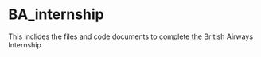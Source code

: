 # BA_internship
This inclides the files and code documents to complete the British Airways Internship
